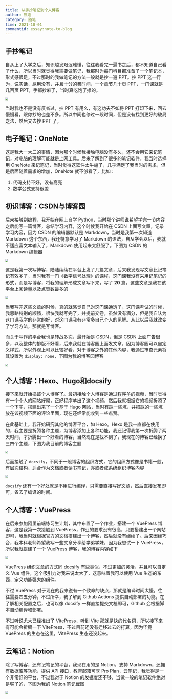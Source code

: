 ```yaml
---
title: 从手抄笔记到个人博客
author: 熊滔
category: 随笔
time: 2021-10-01
commentid: essay:note-to-blog
---
```


## 手抄笔记

自从上了大学之后，知识越发艰涩难懂，往往我看完一遍书之后，都不知道自己看了什么，所以当时就觉得我需要做笔记，我那时为每门科目都准备了一个笔记本，形式感很足，不过那时的我做笔记的方法一般就是抄一遍 PPT。抄 PPT 这一行为，说实话，屁用没有，并且十分的费时间，一个章节几十页 PPT，一门课就是几百页 PPT，手都抄麻了，当时真吃饱了撑的。


<img src="https://cdn.jsdelivr.net/gh/LastKnightCoder/ImgHosting3/4f4c45d7accd1af1c1a8377676651192021-10-02-21-37-53.jpg" style="zoom:50%"/>


当时我也不是没有反省过，抄 PPT 有用么，有这功夫不如将 PPT 打印下来，回去慢慢看，跟你抄的也差不多。所以中间也停过一段时间，但是没有找到更好的破局之法，然后又去抄 PPT 了。

## 电子笔记：OneNote

这是我大一大二的事情，因为那个时候我接触电脑没有多久，还不会用它来记笔记，对电脑的理解可能就是上网工具。后来了解到了很多的笔记软件，我当时选择用 OneNote 来记笔记，当时觉得这软件太牛逼了，几乎满足了我当时的需求，但是后面随着需求的增加，OneNote 就不够看了，比如：

1. 代码支持不好，没有高亮
2. 数学公式支持很差

## 初识博客：CSDN与博客园

后来接触到编程，我开始在网上自学 Python，当时那个讲师说希望学完一节内容之后能写一篇博客，总结学习内容，这个时候我开始在 CSDN 上面写文章，记录学习内容，因为 CSDN 的编辑器默认是 Markdown，当时是我第一次知道 Markdown 这个东西，我还特意学习了 Markdown 的语法，自从学会以后，我就不适应富文本输入了，Markdown 使用起来太舒服了。下图为 CSDN 的 Markdown 编辑器


<img src="https://cdn.jsdelivr.net/gh/LastKnightCoder/ImgHosting3@master/image.52nfx6irvzk0.png" style="zoom:50%;" />


这是我第一次写博客，陆陆续续在平台上发了几篇文章，后来我发现写文章比记笔记有效多了，当时我有一门《数字信号处理》的课程，这门课我没有采用记笔记的形式，而是写博客，将我的理解形成文章写下来，写了 **20** 篇，这些文章是我在该平台上阅读量以及点赞数最多的


<img src="https://cdn.jsdelivr.net/gh/LastKnightCoder/ImgHosting3@master/image.rfiezobwtuo.png" style="zoom:50%;" />


当我写完这些文章的时候，真的就感觉自己对这门课通透了，这门课考试的时候，我思路特别的顺畅，很快我就写完了，并提前交卷，虽然没有满分，但是我自认为这门课我学的非常的好，对这门课我有非常多自己个人的见解。从此以后我就改变了学习方法，那就是写博客。

而关于写作的平台我也是转战多次，最开始是 CSDN，但是 CSDN 上面广告很多，以及整体的排版不好看，后来我就在博客园上面发文章，因为博客园可以自定义样式，所以外观上可以比较好看，对于博客之外的其他内容，我通过审查元素将其设置为 `display: none`，下图为我的博客园博客


<img src="https://cdn.jsdelivr.net/gh/LastKnightCoder/ImgHosting3/202110022118162021-10-02-21-18-17.png" style="zoom:50%"/>


## 个人博客：Hexo、Hugo和docsify

接下来就开始捣鼓个人博客了。最初接触个人博客是通过[程序羊的视频](https://www.bilibili.com/video/BV1Yb411a7ty)，当时觉得有一个个人的网站好屌，正好程序羊出了这个视频，然后我就根据它的视频折腾了一个下午，搭建出来了一个基于 Hugo 网站，当时有踩一些坑，并把踩的一些坑放在该视频下面的评论里面，现在还经常能收到一些点赞。

在此基础上，我开始研究其他的博客平台，如 Hexo。Hexo 是我一直都在使用的，我主要是折腾各种主题，为博客添加上各种功能，我还记得我第一次折腾了两天时间，才折腾出一个好看的博客，当然现在是找不到了，我现在的博客已经换了三四个主题，下图为我目前的博客主题


<img src="https://cdn.jsdelivr.net/gh/LastKnightCoder/ImgHosting3@master/image.snx2t2mhck0.png" style="zoom:50%;" />


后面接触了 `docsify`，不同于一般博客的组织方式，它的组织方式像是书籍一般，有层次结构，适合作为文档或者读书笔记，亦或者成系统组织博客内容

<img src="https://cdn.jsdelivr.net/gh/LastKnightCoder/ImgHosting3@master/image.488wzni45y40.png" style="zoom:50%;" />

`docsify` 还有一个好处就是不用进行编译，只需要直接写好文章，然后直接发布即可，省去了编译的时间。

## 个人博客：VuePress

在后来参加阿里前端练习生计划，其中布置了一个作业，搭建一个 VuePress 博客，这是我第一次接触到 VuePress，作业的要求没有很高，只要搭建出一个网站即可，我当时就根据官方的文档搭建出一个博客，然后就没有继续了。后来因缘巧合，我本科老师希望我写一些文章分享给学弟学妹，因为我想试一下 VuePress，所以我就搭建了一个 VuePress 博客，我的博客内容如下

<img src="https://cdn.jsdelivr.net/gh/LastKnightCoder/ImgHosting3@master/image.6hf89j9dlfo0.png" style="zoom:50%;" />

VuePress 组织文章的方式同 docsify 有些类似，不过更加的灵活，并且可以自定义 Vue 组件，这个吸引力对我来说太大了，这意味着我可以使用 Vue 生态的东西，定义功能强大的组件。

不过 VuePress 对于现在的我来说有一个致命的缺点，那就是编译时间太慢，往往需要四五分钟，不过所幸，我了解到 Github Actions 提供自动部署的功能，在了解相关配置之后，也可以像 docsify 一样直接提交文档即可，Github 会根据脚本自动编译和部署。

不过听说尤大已经推出了 VitePress，听到 Vite 那就是快的代名词，所以接下来有可能会折腾一下 VitePress，不过目前还没有迁移过去的打算，因为毕竟 VuePress 的生态在这里，VitePress 生态还没起来。

## 云笔记：Notion

除了写博客，还有记笔记的平台，我现在用的是 Notion，支持 Markdown，还拥有数据库等功能，提供 API 接口，教育邮箱可享 Pro Plan，云笔记，我觉得是一个非常好的平台，不过我对于 Notion 的发掘度还不够，当做一般的笔记软件绝对是够了的，下图为我的 Notion 笔记截图

<img src="https://cdn.jsdelivr.net/gh/LastKnightCoder/ImgHosting3/202110022120402021-10-02-21-20-41.png" style="zoom:50%"/>